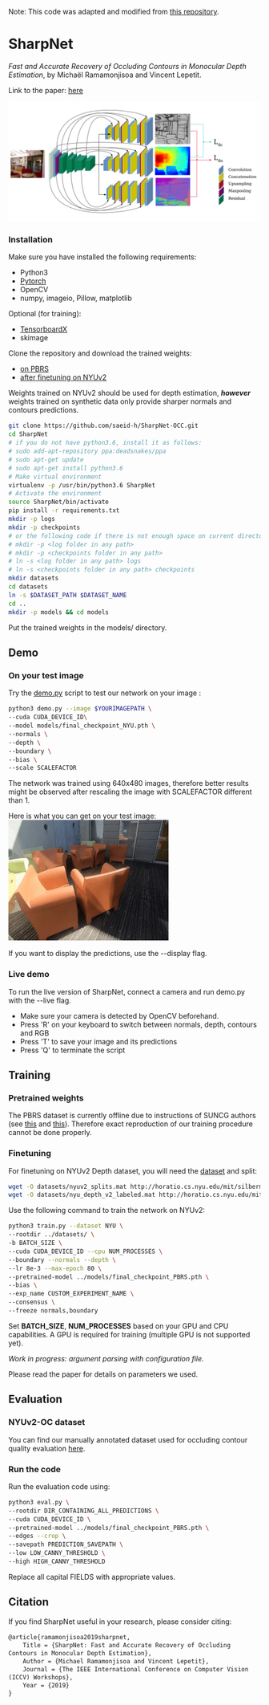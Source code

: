 Note: This code was adapted and modified from [this repository](https://github.com/MichaelRamamonjisoa/SharpNet).

# SharpNet
*Fast and Accurate Recovery of Occluding Contours in Monocular Depth Estimation*, 
by Michaël Ramamonjisoa and Vincent Lepetit.

Link to the paper: [here](http://openaccess.thecvf.com/content_ICCVW_2019/papers/3DRW/Ramamonjisoa_SharpNet_Fast_and_Accurate_Recovery_of_Occluding_Contours_in_Monocular_ICCVW_2019_paper.pdf)

<p align="center">
  <img src="_architecture.png" width="800"/>
</p>

### Installation

Make sure you have installed the following requirements:

- Python3
- [Pytorch](https://pytorch.org/get-started/locally/)
- OpenCV
- numpy, imageio, Pillow, matplotlib

Optional (for training):
- [TensorboardX](https://github.com/lanpa/tensorboardX)
- skimage

Clone the repository and download the trained weights:
- [on PBRS](https://drive.google.com/open?id=1NahBpG1AXNlWItcb9Uf9VXHmD8iSCntZ)
- [after finetuning on NYUv2](https://drive.google.com/open?id=1UTruzxPxQdoxF44X7D27f8rISFU0bKMK)

Weights trained on NYUv2 should be used for depth estimation, ***however*** weights trained on synthetic data only 
provide sharper normals and contours predictions.

```bash
git clone https://github.com/saeid-h/SharpNet-OCC.git
cd SharpNet
# if you do not have python3.6, install it as follows:
# sudo add-apt-repository ppa:deadsnakes/ppa
# sudo apt-get update
# sudo apt-get install python3.6
# Make virtual environment
virtualenv -p /usr/bin/python3.6 SharpNet
# Activate the environment
source SharpNet/bin/activate
pip install -r requirements.txt
mkdir -p logs
mkdir -p checkpoints
# or the following code if there is not enough space on current directory
# mkdir -p <log folder in any path>
# mkdir -p <checkpoints folder in any path>
# ln -s <log folder in any path> logs
# ln -s <checkpoints folder in any path> checkpoints
mkdir datasets
cd datasets
ln -s $DATASET_PATH $DATASET_NAME
cd ..
mkdir -p models && cd models
```

Put the trained weights in the models/ directory.

## Demo

### On your test image
Try the [demo.py](https://github.com/MichaelRamamonjisoa/SharpNet/blob/master/demo.py) 
script to test our network on your image :

```bash
python3 demo.py --image $YOURIMAGEPATH \
--cuda CUDA_DEVICE_ID\
--model models/final_checkpoint_NYU.pth \
--normals \
--depth \
--boundary \
--bias \
--scale SCALEFACTOR 
```

The network was trained using 640x480 images, therefore better results might be 
observed after rescaling the image with SCALEFACTOR different than 1. 

Here is what you can get on your test image:
![alt_text](https://github.com/MichaelRamamonjisoa/MichaelRamamonjisoa.github.io/blob/master/images/SharpNet_thumbnail.gif)

If you want to display the predictions, use the --display flag.

### Live demo
To run the live version of SharpNet, connect a camera and run demo.py with the --live flag.
- Make sure your camera is detected by OpenCV beforehand.
- Press 'R' on your keyboard to switch between normals, depth, contours and RGB
- Press 'T' to save your image and its predictions
- Press 'Q' to terminate the script


## Training
### Pretrained weights
The PBRS dataset is currently offline due to instructions of SUNCG authors (see 
[this](https://github.com/yindaz/pbrs/issues/11) and [this](https://github.com/shurans/SUNCGtoolbox/issues/32)). 
Therefore exact reproduction of our training procedure cannot be done properly. 

### Finetuning 
For finetuning on NYUv2 Depth dataset, you will need the [dataset](https://cs.nyu.edu/~silberman/datasets/nyu_depth_v2) and split:

```bash
wget -O datasets/nyuv2_splits.mat http://horatio.cs.nyu.edu/mit/silberman/indoor_seg_sup/splits.mat
wget -O datasets/nyu_depth_v2_labeled.mat http://horatio.cs.nyu.edu/mit/silberman/nyu_depth_v2/nyu_depth_v2_labeled.mat
```

Use the following command to train the network on NYUv2:

```bash
python3 train.py --dataset NYU \
--rootdir ../datasets/ \
-b BATCH_SIZE \
--cuda CUDA_DEVICE_ID --cpu NUM_PROCESSES \
--boundary --normals --depth \
--lr 8e-3 --max-epoch 80 \ 
--pretrained-model ../models/final_checkpoint_PBRS.pth \
--bias \
--exp_name CUSTOM_EXPERIMENT_NAME \
--consensus \
--freeze normals,boundary
```

Set **BATCH_SIZE**, **NUM_PROCESSES** based on your GPU and CPU capabilities.
A GPU is required for training (multiple GPU is not supported yet).

*Work in progress: argument parsing with configuration file.* 

Please read the paper for details on parameters we used.

## Evaluation

### NYUv2-OC dataset
You can find our manually annotated dataset used for occluding contour quality evaluation [here](https://drive.google.com/file/d/1ge2WZXNc1Sh-Su4BjYzUGWzNHqrM6555/view?usp=sharing).


### Run the code
Run the evaluation code using:

```bash
python3 eval.py \
--rootdir DIR_CONTAINING_ALL_PREDICTIONS \
--cuda CUDA_DEVICE_ID \
--pretrained-model ../models/final_checkpoint_PBRS.pth \
--edges --crop \
--savepath PREDICTION_SAVEPATH \
--low LOW_CANNY_THRESHOLD \
--high HIGH_CANNY_THRESHOLD
```

Replace all capital FIELDS with appropriate values.

## Citation

If you find SharpNet useful in your research, please consider citing:
```
@article{ramamonjisoa2019sharpnet,
    Title = {SharpNet: Fast and Accurate Recovery of Occluding Contours in Monocular Depth Estimation},
    Author = {Michael Ramamonjisoa and Vincent Lepetit},
    Journal = {The IEEE International Conference on Computer Vision (ICCV) Workshops},
    Year = {2019}
}
```
